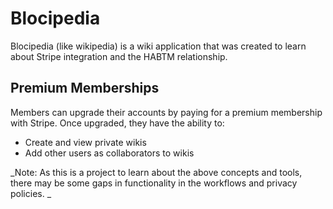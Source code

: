 # Blocipedia
Blocipedia (like wikipedia) is a wiki application that was created to learn about Stripe integration and the HABTM relationship. 

## Premium Memberships
Members can upgrade their accounts by paying for a premium membership with Stripe. Once upgraded, they have the ability to: 
* Create and view private wikis
* Add other users as collaborators to wikis

_Note: As this is a project to learn about the above concepts and tools, there may be some gaps in functionality in the workflows and privacy policies. _